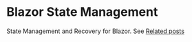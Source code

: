 # Blazor State Management
State Management and Recovery for Blazor. See [Related posts](http://www.dotnet-programming.com/post/2020/05/25/State-Management-and-Error-Recovery-in-Blazor-WebAssembly-part-1.aspx)
